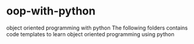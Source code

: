 # oop-with-python
object oriented programming with python
The following folders contains code templates to learn object oriented programming using python
